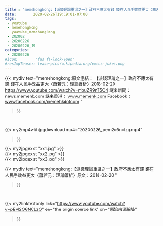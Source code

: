 ```yaml
---
title : "memehongkong:【派錢理論重溫之一】政府不應太有錢 錢在人民手效益更大〈蕭若元：理論蕭析〉原文：2018-02-20 "
date:        2020-02-26T19:19:01-07:00
tags:
 - youtube
 - memehongkong
 - youtube_memehongkong
 - 202002
 - 20200226
 - 20200226_19
categories:
 - 20200226
#icon:        "fas fa-lock-open"
#resImgTeaser: teaserpics/wikipedia.org/emacs-jokes.png
---
```


{{< mydiv text="memehongkong:原文連結： 【派錢理論之一】政府不應太有錢 錢在人民手效益更大〈蕭若元：理論蕭析〉2018-02-20 https://www.youtube.com/watch?v=mbuZR9nT5C4  謎米新聞：news.memehk.com 謎米香港： www.memehk.com Facebook：www.facebook.com/memehkdotcom "
>}}
<br>


{{< my2mp4withjpgdownload mp4="20200226_pem2o6nclzq.mp4"
>}}

{{< my2jpgexist "xx1.jpg" >}}<br>
{{< my2jpgexist "xx2.jpg" >}}<br>
{{< my2jpgexist "xx3.jpg" >}}<br>



{{< mydiv text="memehongkong:【派錢理論重溫之一】政府不應太有錢 錢在人民手效益更大〈蕭若元：理論蕭析〉原文：2018-02-20 "
>}}
<br>

{{< my2linktextonly link="https://www.youtube.com/watch?v=pEM2O6NCLzQ"
en="the origin source link" cn="原始來源網址"
>}}


<br>

